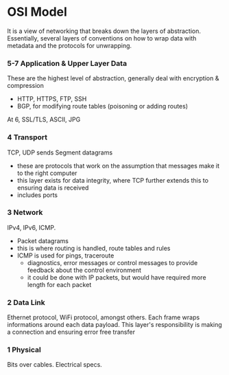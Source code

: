 # OSI Model
It is a view of networking that breaks down the layers of abstraction. Essentially, several layers of conventions on how to wrap data with metadata and the protocols for unwrapping.

### 5-7 Application & Upper Layer Data
These are the highest level of abstraction, generally deal with encryption & compression
- HTTP, HTTPS, FTP, SSH
- BGP, for modifying route tables (poisoning or adding routes)

At 6, SSL/TLS, ASCII, JPG

### 4 Transport
TCP, UDP sends Segment datagrams
- these are protocols that work on the assumption that messages make it to the right computer
- this layer exists for data integrity, where TCP further extends this to ensuring data is received
- includes ports

### 3 Network
IPv4, IPv6, ICMP.
- Packet datagrams
- this is where routing is handled, route tables and rules
- ICMP is used for pings, traceroute
  - diagnostics, error messages or control messages to provide feedback about the control environment
  - it could be done with IP packets, but would have required more length for each packet

### 2 Data Link
Ethernet protocol, WiFi protocol, amongst others. Each frame wraps informations around each data payload. This layer's responsibility is making a connection and ensuring error free transfer

### 1 Physical
Bits over cables. Electrical specs.
